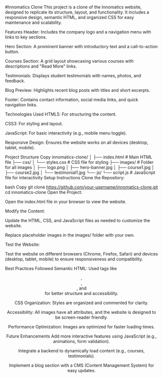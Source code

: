 
#Innomatics Clone
This project is a clone of the Innomatics website, designed to replicate its structure, layout, and functionality. It includes a responsive design, semantic HTML, and organized CSS for easy maintenance and scalability.

Features
Header: Includes the company logo and a navigation menu with links to key sections.

Hero Section: A prominent banner with introductory text and a call-to-action button.

Courses Section: A grid layout showcasing various courses with descriptions and "Read More" links.

Testimonials: Displays student testimonials with names, photos, and feedback.

Blog Preview: Highlights recent blog posts with titles and short excerpts.

Footer: Contains contact information, social media links, and quick navigation links.

Technologies Used
HTML5: For structuring the content.

CSS3: For styling and layout.

JavaScript: For basic interactivity (e.g., mobile menu toggle).

Responsive Design: Ensures the website works on all devices (desktop, tablet, mobile).

Project Structure
Copy
innomatics-clone/
│
├── index.html          # Main HTML file
├── css/
│   └── styles.css      # CSS file for styling
├── images/             # Folder for all images
│   ├── logo.png
│   ├── hero-banner.jpg
│   ├── course1.jpg
│   ├── course2.jpg
│   └── testimonial1.jpg
└── js/
    └── script.js       # JavaScript file for interactivity
Setup Instructions
Clone the Repository:

bash
Copy
git clone https://github.com/your-username/innomatics-clone.git
cd innomatics-clone
Open the Project:

Open the index.html file in your browser to view the website.

Modify the Content:

Update the HTML, CSS, and JavaScript files as needed to customize the website.

Replace placeholder images in the images/ folder with your own.

Test the Website:

Test the website on different browsers (Chrome, Firefox, Safari) and devices (desktop, tablet, mobile) to ensure responsiveness and compatibility.

Best Practices Followed
Semantic HTML: Used tags like <header>, <nav>, <section>, and <footer> for better structure and accessibility.

CSS Organization: Styles are organized and commented for clarity.

Accessibility: All images have alt attributes, and the website is designed to be screen-reader friendly.

Performance Optimization: Images are optimized for faster loading times.

Future Enhancements
Add more interactive features using JavaScript (e.g., animations, form validation).

Integrate a backend to dynamically load content (e.g., courses, testimonials).

Implement a blog section with a CMS (Content Management System) for easy updates.
